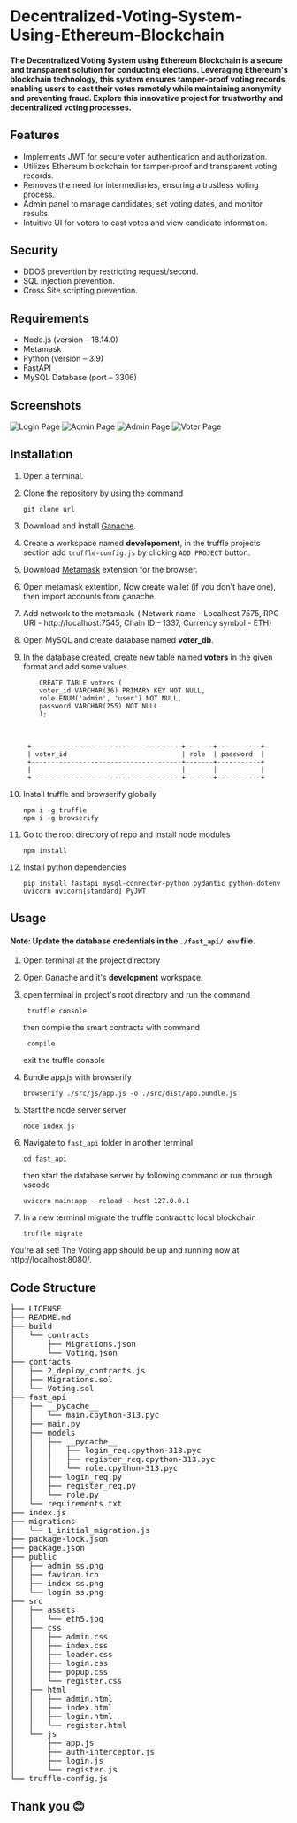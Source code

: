 # Decentralized-Voting-System-Using-Ethereum-Blockchain

#### The Decentralized Voting System using Ethereum Blockchain is a secure and transparent solution for conducting elections. Leveraging Ethereum's blockchain technology, this system ensures tamper-proof voting records, enabling users to cast their votes remotely while maintaining anonymity and preventing fraud. Explore this innovative project for trustworthy and decentralized voting processes.

## Features

- Implements JWT for secure voter authentication and authorization.
- Utilizes Ethereum blockchain for tamper-proof and transparent voting records.
- Removes the need for intermediaries, ensuring a trustless voting process.
- Admin panel to manage candidates, set voting dates, and monitor results.
- Intuitive UI for voters to cast votes and view candidate information.

## Security

- DDOS prevention by restricting request/second.
- SQL injection prevention.
- Cross Site scripting prevention.

## Requirements

- Node.js (version – 18.14.0)
- Metamask
- Python (version – 3.9)
- FastAPI
- MySQL Database (port – 3306)

## Screenshots

![Login Page](./public/login.png)
![Admin Page](./public/admin_1.png)
![Admin Page](./public/admin_2.png)
![Voter Page](./public/voting.png)

## Installation

1.  Open a terminal.

2.  Clone the repository by using the command

        git clone url

3.  Download and install [Ganache](https://trufflesuite.com/ganache/).

4.  Create a workspace named <b>developement</b>, in the truffle projects section add `truffle-config.js` by clicking `ADD PROJECT` button.

5.  Download [Metamask](https://metamask.io/download/) extension for the browser.

6.  Open metamask extention, Now create wallet (if you don't have one), then import accounts from ganache.

7.  Add network to the metamask. ( Network name - Localhost 7575, RPC URl - http://localhost:7545, Chain ID - 1337, Currency symbol - ETH)

8.  Open MySQL and create database named <b>voter_db</b>.

9.  In the database created, create new table named <b>voters</b> in the given format and add some values.

            CREATE TABLE voters (
            voter_id VARCHAR(36) PRIMARY KEY NOT NULL,
            role ENUM('admin', 'user') NOT NULL,
            password VARCHAR(255) NOT NULL
            );

    <br>

         +--------------------------------------+-------+-----------+
         | voter_id                             | role  | password  |
         +--------------------------------------+-------+-----------+
         |                                      |       |           |
         +--------------------------------------+-------+-----------+

10. Install truffle and browserify globally

        npm i -g truffle
        npm i -g browserify

11. Go to the root directory of repo and install node modules

        npm install

12. Install python dependencies

        pip install fastapi mysql-connector-python pydantic python-dotenv uvicorn uvicorn[standard] PyJWT

## Usage

#### Note: Update the database credentials in the `./fast_api/.env` file.

1.  Open terminal at the project directory

2.  Open Ganache and it's <b>development</b> workspace.

3.  open terminal in project's root directory and run the command

         truffle console

    then compile the smart contracts with command

         compile

    exit the truffle console

4.  Bundle app.js with browserify

        browserify ./src/js/app.js -o ./src/dist/app.bundle.js

5.  Start the node server server

        node index.js

6.  Navigate to `fast_api` folder in another terminal

        cd fast_api

    then start the database server by following command or run through vscode

        uvicorn main:app --reload --host 127.0.0.1

7.  In a new terminal migrate the truffle contract to local blockchain

        truffle migrate

You're all set! The Voting app should be up and running now at http://localhost:8080/.<br>

## Code Structure

<pre>
├── LICENSE
├── README.md
├── build
│   └── contracts
│       ├── Migrations.json
│       └── Voting.json
├── contracts
│   ├── 2_deploy_contracts.js
│   ├── Migrations.sol
│   └── Voting.sol
├── fast_api
│   ├── __pycache__
│   │   └── main.cpython-313.pyc
│   ├── main.py
│   ├── models
│   │   ├── __pycache__
│   │   │   ├── login_req.cpython-313.pyc
│   │   │   ├── register_req.cpython-313.pyc
│   │   │   └── role.cpython-313.pyc
│   │   ├── login_req.py
│   │   ├── register_req.py
│   │   └── role.py
│   └── requirements.txt
├── index.js
├── migrations
│   └── 1_initial_migration.js
├── package-lock.json
├── package.json
├── public
│   ├── admin ss.png
│   ├── favicon.ico
│   ├── index ss.png
│   └── login ss.png
├── src
│   ├── assets
│   │   └── eth5.jpg
│   ├── css
│   │   ├── admin.css
│   │   ├── index.css
│   │   ├── loader.css
│   │   ├── login.css
│   │   ├── popup.css
│   │   └── register.css
│   ├── html
│   │   ├── admin.html
│   │   ├── index.html
│   │   ├── login.html
│   │   └── register.html
│   └── js
│       ├── app.js
│       ├── auth-interceptor.js
│       ├── login.js
│       └── register.js
└── truffle-config.js
</pre>

## Thank you 😊
